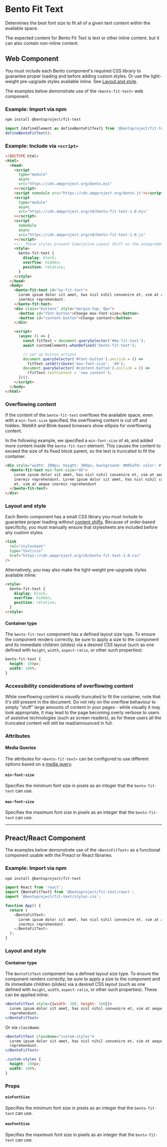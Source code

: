 # Bento Fit Text

Determines the best font size to fit all of a given text content within the available space.

The expected content for Bento Fit Text is text or other inline content, but it can also contain non-inline content.

## Web Component

You must include each Bento component's required CSS library to guarantee proper loading and before adding custom styles. Or use the light-weight pre-upgrade styles available inline. See [Layout and style](#layout-and-style).

The examples below demonstrate use of the `<bento-fit-text>` web component.

### Example: Import via npm

```sh
npm install @bentoproject/fit-text
```

```javascript
import {defineElement as defineBentoFitText} from '@bentoproject/fit-text';
defineBentoFitText();
```

### Example: Include via `<script>`

<!--% example %-->

```html
<!DOCTYPE html>
<html>
  <head>
    <script
      type="module"
      async
      src="https://cdn.ampproject.org/bento.mjs"
    ></script>
    <script nomodule src="https://cdn.ampproject.org/bento.js"></script>
    <script
      type="module"
      async
      src="https://cdn.ampproject.org/v0/bento-fit-text-1.0.mjs"
    ></script>
    <script
      nomodule
      async
      src="https://cdn.ampproject.org/v0/bento-fit-text-1.0.js"
    ></script>
    <!-- These styles prevent Cumulative Layout Shift on the unupgraded custom element -->
    <style>
      bento-fit-text {
        display: block;
        overflow: hidden;
        position: relative;
      }
    </style>
  </head>
  <body>
    <bento-fit-text id="my-fit-text">
      Lorem ipsum dolor sit amet, has nisl nihil convenire et, vim at aeque
      inermis reprehendunt.
    </bento-fit-text>
    <div class="buttons" style="margin-top: 8px">
      <button id="font-button">Change max-font-size</button>
      <button id="content-button">Change content</button>
    </div>

    <script>
      (async () => {
        const fitText = document.querySelector('#my-fit-text');
        await customElements.whenDefined('bento-fit-text');

        // set up button actions
        document.querySelector('#font-button').onclick = () =>
          fitText.setAttribute('max-font-size', '40');
        document.querySelector('#content-button').onclick = () =>
          (fitText.textContent = 'new content');
      })();
    </script>
  </body>
</html>
```

### Overflowing content

If the content of the `bento-fit-text` overflows the available space, even with a
`min-font-size` specified, the overflowing content is cut off and hidden. WebKit and Blink-based browsers show ellipsis for overflowing content.

In the following example, we specified a `min-font-size` of `40`, and added more content inside the `bento-fit-text` element. This causes the content to exceed the size of its fixed block parent, so the text is truncated to fit the container.

```html
<div style="width: 300px; height: 300px; background: #005af0; color: #fff">
  <bento-fit-text min-font-size="40">
    Lorem ipsum dolor sit amet, has nisl nihil convenire et, vim at aeque
    inermis reprehendunt. Lorem ipsum dolor sit amet, has nisl nihil convenire
    et, vim at aeque inermis reprehendunt
  </bento-fit-text>
</div>
```

### Layout and style

Each Bento component has a small CSS library you must include to guarantee proper loading without [content shifts](https://web.dev/cls/). Because of order-based specificity, you must manually ensure that stylesheets are included before any custom styles.

```html
<link
  rel="stylesheet"
  type="text/css"
  href="https://cdn.ampproject.org/v0/bento-fit-text-1.0.css"
/>
```

Alternatively, you may also make the light-weight pre-upgrade styles available inline:

```html
<style>
  bento-fit-text {
    display: block;
    overflow: hidden;
    position: relative;
  }
</style>
```

#### Container type

The `bento-fit-text` component has a defined layout size type. To ensure the component renders correctly, be sure to apply a size to the component and its immediate children (slides) via a desired CSS layout (such as one defined with `height`, `width`, `aspect-ratio`, or other such properties):

```css
bento-fit-text {
  height: 100px;
  width: 100%;
}
```

### Accessibility considerations of overflowing content

While overflowing content is _visually_ truncated to fit the container, note that it's still present in the document. Do not rely on the overflow behaviour to simply "stuff" large amounts of content in your pages - while visually it may look appropriate, it may lead to the page becoming overly verbose to users of assistive technologies (such as screen readers), as for these users all the truncated content will still be read/announced in full.

### Attributes

#### Media Queries

The attributes for `<bento-fit-text>` can be configured to use different
options based on a [media query](./../../../docs/spec/amp-html-responsive-attributes.md).

#### `min-font-size`

Specifies the minimum font size in pixels as an integer that the `bento-fit-text` can use.

#### `max-font-size`

Specifies the maximum font size in pixels as an integer that the `bento-fit-text` can use.

---

## Preact/React Component

The examples below demonstrate use of the `<BentoFitText>` as a functional component usable with the Preact or React libraries.

### Example: Import via npm

```sh
npm install @bentoproject/fit-text
```

```javascript
import React from 'react';
import {BentoFitText} from '@bentoproject/fit-text/react';
import '@bentoproject/fit-text/styles.css';

function App() {
  return (
    <BentoFitText>
      Lorem ipsum dolor sit amet, has nisl nihil convenire et, vim at aeque
      inermis reprehendunt.
    </BentoFitText>
  );
}
```

### Layout and style

#### Container type

The `BentoFitText` component has a defined layout size type. To ensure the component renders correctly, be sure to apply a size to the component and its immediate children (slides) via a desired CSS layout (such as one defined with `height`, `width`, `aspect-ratio`, or other such properties). These can be applied inline:

```jsx
<BentoFitText style={{width: 300, height: 100}}>
  Lorem ipsum dolor sit amet, has nisl nihil convenire et, vim at aeque inermis
  reprehendunt.
</BentoFitText>
```

Or via `className`:

```jsx
<BentoFitText className="custom-styles">
  Lorem ipsum dolor sit amet, has nisl nihil convenire et, vim at aeque inermis
  reprehendunt.
</BentoFitText>
```

```css
.custom-styles {
  height: 100px;
  width: 100%;
}
```

### Props

#### `minFontSize`

Specifies the minimum font size in pixels as an integer that the `bento-fit-text` can use.

#### `maxFontSize`

Specifies the maximum font size in pixels as an integer that the `bento-fit-text` can use.
